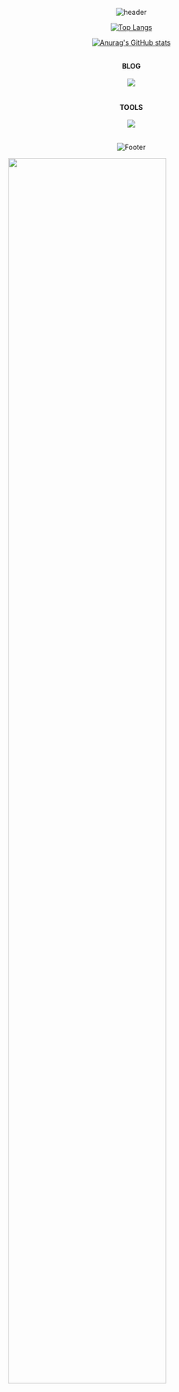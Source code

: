 <div align="center">
  
![header](https://capsule-render.vercel.app/api?type=shark&color=gradient&text=%20hello👋%20%20&height=200&fontSize=100)
  
[![Top Langs](https://github-readme-stats.vercel.app/api/top-langs/?username=SWARVY&layout=compact&theme=tokyonight)](https://github.com/SWARVY/github-readme-stats)
  
[![Anurag's GitHub stats](https://github-readme-stats.vercel.app/api?username=SWARVY&theme=tokyonight)](https://github.com/SWARVY/github-readme-stats) 
  
  <br/>
  <div><b>BLOG</b></div>
  <br/>
  <div>
    <a href="https://swarvy.tistory.com/"><img src="https://img.shields.io/badge/Tistory-000000?style=flat-square&logo=tistory&logoColor=white"/></a>
  </div>
  <br/><br/>
  <div><b>TOOLS</b></div>
  <br/>
  <div>
    <img src="https://img.shields.io/badge/Unity-#FFFFFF?style=flat-square&logo=unity&logoColor=black"/>
  </div>
  <br/>

  ![Footer](https://capsule-render.vercel.app/api?type=shark&color=gradient&height=200&section=footer)
</div>

<img width="80%" src="https://user-images.githubusercontent.com/52882799/209620253-7a5ffe29-ae79-4539-802c-6c92e8869d31.png"/>
